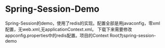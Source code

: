 # Spring-Session-Demo
Spring-Session的demo，使用了redis的实现。配置全部是用javaconfig，零xml配置，无web.xml,无applicationContext.xml。
下载下来需要修改appconfig.properties中的redis配置。项目的Context Root为spring-session-demo
